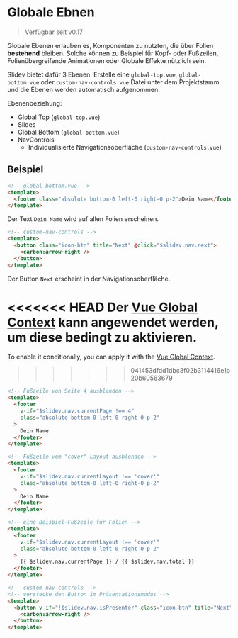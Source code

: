 # Globale Ebnen

> Verfügbar seit v0.17

Globale Ebenen erlauben es, Komponenten zu nutzten, die über Folien **bestehend** bleiben. Solche können zu Beispiel für Kopf- oder Fußzeilen, Folienübergreifende Animationen oder Globale Effekte nützlich sein. 


Slidev bietet dafür 3 Ebenen. Erstelle eine `global-top.vue`, `global-bottom.vue` oder `custom-nav-controls.vue` Datei unter dem Projektstamm und die Ebenen werden automatisch aufgenommen.


Ebenenbeziehung:

- Global Top (`global-top.vue`)
- Slides
- Global Bottom (`global-bottom.vue`)
- NavControls
  - Individualisierte Navigationsoberfläche (`custom-nav-controls.vue`)

## Beispiel

```html
<!-- global-bottom.vue -->
<template>
  <footer class="absolute bottom-0 left-0 right-0 p-2">Dein Name</footer>
</template>
```

Der Text `Dein Name` wird auf allen Folien erscheinen.

```html
<!-- custom-nav-controls -->
<template>
  <button class="icon-btn" title="Next" @click="$slidev.nav.next">
    <carbon:arrow-right />
  </button>
</template>
```

Der Button `Next` erscheint in der Navigationsoberfläche.

<<<<<<< HEAD
Der [Vue Global Context](/custom/vue-context) kann angewendet werden, um diese bedingt zu aktivieren.
=======
To enable it conditionally, you can apply it with the [Vue Global Context](/custom/vue-context).
>>>>>>> 041453dfdd1dbc3f02b3114416e1b20b60563679

```html
<!-- Fußzeile von Seite 4 ausblenden -->
<template>
  <footer
    v-if="$slidev.nav.currentPage !== 4"
    class="absolute bottom-0 left-0 right-0 p-2"
  >
    Dein Name
  </footer>
</template>
```

```html
<!-- Fußzeile vom "cover"-Layout ausblenden -->
<template>
  <footer
    v-if="$slidev.nav.currentLayout !== 'cover'"
    class="absolute bottom-0 left-0 right-0 p-2"
  >
    Dein Name
  </footer>
</template>
```

```html
<!-- eine Beispiel-Fußzeile für Folien -->
<template>
  <footer
    v-if="$slidev.nav.currentLayout !== 'cover'"
    class="absolute bottom-0 left-0 right-0 p-2"
  >
    {{ $slidev.nav.currentPage }} / {{ $slidev.nav.total }}
  </footer>
</template>
```

```html
<!-- custom-nav-controls -->
<!-- verstecke den Button im Präsentationsmodus -->
<template>
  <button v-if="!$slidev.nav.isPresenter" class="icon-btn" title="Next" @click="$slidev.nav.next">
    <carbon:arrow-right />
  </button>
</template>
```
